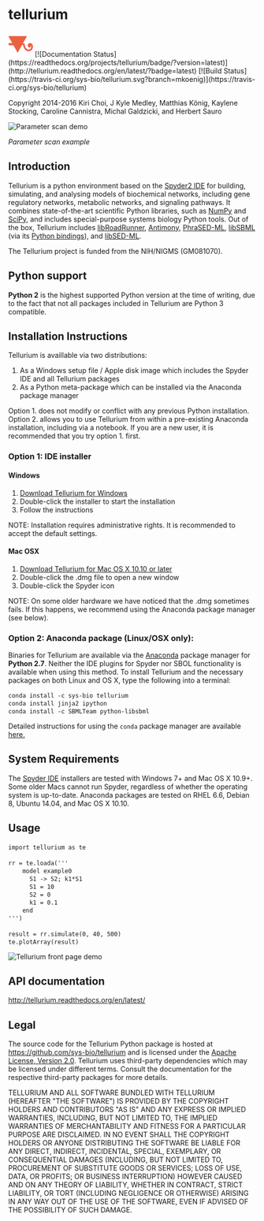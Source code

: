 # tellurium
<img title="tellurium logo" src="./docs/images/tellurium_logo.png" height="50" />
[![Documentation Status](https://readthedocs.org/projects/tellurium/badge/?version=latest)](http://tellurium.readthedocs.org/en/latest/?badge=latest)
[![Build Status](https://travis-ci.org/sys-bio/tellurium.svg?branch=mkoenig)](https://travis-ci.org/sys-bio/tellurium)

Copyright 2014-2016
Kiri Choi, J Kyle Medley, Matthias König, Kaylene Stocking, Caroline Cannistra, Michal Galdzicki, and Herbert Sauro

![Parameter scan demo](http://tellurium.readthedocs.org/en/latest/_images/parameter_scan_2_0.png)

*Parameter scan example*

## Introduction

Tellurium is a python environment based on the [Spyder2 IDE](https://github.com/spyder-ide/spyder) 
for building, simulating, and analysing models of biochemical networks, 
including gene regulatory networks, metabolic networks, and signaling pathways. 
It combines state-of-the-art scientific Python libraries, such 
as [NumPy](http://www.numpy.org/) and [SciPy](http://www.scipy.org/), 
and includes special-purpose systems biology Python tools. Out of the box, 
Tellurium includes [libRoadRunner](https://github.com/sys-bio/roadrunner), 
[Antimony](http://antimony.sourceforge.net/), [PhraSED-ML](http://phrasedml.sf.net/), 
[libSBML](http://sbml.org/Software/libSBML) (via its [Python bindings](http://sbml.org/Software/libSBML/5.12.0/docs/formatted/python-api/)), and [libSED-ML](https://github.com/fbergmann/libSEDML).

The Tellurium project is funded from the NIH/NIGMS (GM081070).

## Python support

**Python 2** is the highest supported Python version at the time of writing, due to the fact that not all packages included in Tellurium are Python 3 compatible.

## Installation Instructions

Tellurium is availlable via two distributions:

1. As a Windows setup file / Apple disk image which includes the Spyder IDE and all Tellurium packages
2. As a Python meta-package which can be installed via the Anaconda package manager

Option 1. does not modify or conflict with any previous Python installation. Option 2. allows you to use Tellurium from within a pre-existing Anaconda installation, including via a notebook. If you are a new user, it is recommended that you try option 1. first.

### Option 1: IDE installer

#### Windows

1. [Download Tellurium for Windows](https://sourceforge.net/projects/pytellurium/files/Tellurium-1.3/1.3.5/Tellurium-1.3.5-Python-2.7-win32-portable-setup.exe/download)
2. Double-click the installer to start the installation
3. Follow the instructions

NOTE: Installation requires administrative rights. It is recommended to accept the default settings.

#### Mac OSX

1. [Download Tellurium for Mac OS X 10.10 or later](https://sourceforge.net/projects/pytellurium/files/Tellurium-1.3/1.3.5/Tellurium-1.3.5-Spyder-2.3.8-OSX.dmg/download)
2. Double-click the .dmg file to open a new window
3. Double-click the Spyder icon

NOTE: On some older hardware we have noticed that the .dmg sometimes fails. If this happens, we recommend using the Anaconda package manager (see below).

### Option 2: Anaconda package (Linux/OSX only):

Binaries for Tellurium are available via the [Anaconda](https://www.continuum.io/downloads) package manager for **Python 2.7**. Neither the IDE plugins for Spyder nor SBOL functionality is available when using this method. To install Tellurium and the necessary packages on both Linux and OS X, type the following into a terminal:

```
conda install -c sys-bio tellurium
conda install jinja2 ipython
conda install -c SBMLTeam python-libsbml 
```

Detailed instructions for using the `conda` package manager are available [here.](http://conda.pydata.org/docs/using/pkgs.html) 

## System Requirements

The [Spyder IDE](https://github.com/sys-bio/tellurium#installation-instructions) installers are tested with Windows 7+ and Mac OS X 10.9+. Some older Macs cannot run Spyder, regardless of whether the operating system is up-to-date. Anaconda packages are tested on RHEL 6.6, Debian 8, Ubuntu 14.04, and Mac OS X 10.10.

## Usage

```{python}
import tellurium as te

rr = te.loada('''
    model example0
      S1 -> S2; k1*S1
      S1 = 10
      S2 = 0
      k1 = 0.1
    end
''')

result = rr.simulate(0, 40, 500) 
te.plotArray(result)
```

![Tellurium front page demo](https://raw.githubusercontent.com/wiki/sys-bio/tellurium/img/tellurium-front-page-image.png)

## API documentation 

http://tellurium.readthedocs.org/en/latest/

## Legal

The source code for the Tellurium Python package is hosted at https://github.com/sys-bio/tellurium and is licensed under the [Apache License, Version 2.0](http://www.apache.org/licenses/LICENSE-2.0). Tellurium uses third-party dependencies which may be licensed under different terms. Consult the documentation for the respective third-party packages for more details.

TELLURIUM AND ALL SOFTWARE BUNDLED WITH TELLURIUM (HEREAFTER "THE SOFTWARE") IS PROVIDED BY THE COPYRIGHT HOLDERS AND CONTRIBUTORS "AS IS" AND ANY EXPRESS OR IMPLIED WARRANTIES, INCLUDING, BUT NOT LIMITED TO, THE IMPLIED WARRANTIES OF MERCHANTABILITY AND FITNESS FOR A PARTICULAR PURPOSE ARE DISCLAIMED. IN NO EVENT SHALL THE COPYRIGHT HOLDERS OR ANYONE DISTRIBUTING THE SOFTWARE BE LIABLE FOR ANY DIRECT, INDIRECT, INCIDENTAL, SPECIAL, EXEMPLARY, OR CONSEQUENTIAL DAMAGES (INCLUDING, BUT NOT LIMITED TO, PROCUREMENT OF SUBSTITUTE GOODS OR SERVICES; LOSS OF USE, DATA, OR PROFITS; OR BUSINESS INTERRUPTION) HOWEVER CAUSED AND ON ANY THEORY OF LIABILITY, WHETHER IN CONTRACT, STRICT LIABILITY, OR TORT (INCLUDING NEGLIGENCE OR OTHERWISE) ARISING IN ANY WAY OUT OF THE USE OF THE SOFTWARE, EVEN IF ADVISED OF THE POSSIBILITY OF SUCH DAMAGE.

